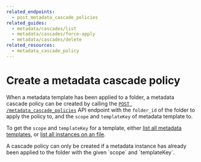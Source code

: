 ```yaml
---
related_endpoints:
  - post_metadata_cascade_policies
related_guides:
  - metadata/cascades/list
  - metadata/cascades/force-apply
  - metadata/cascades/delete
related_resources:
  - metadata_cascade_policy
---
```


# Create a metadata cascade policy

When a metadata template has been applied to a folder, a metadata cascade policy
can be created by calling the  [`POST /metadata_cascade_policies`][e_post] API
endpoint with the `folder_id` of the folder to apply the policy to, and the
`scope` and `templateKey` of metadata template to.

<Samples id='post_metadata_cascade_policies' />

<Message>

  To get the `scope` and `templateKey` for a template, either
  [list all metadata templates][g_list_templates], or
  [list all instances on an file][g_list_instances_item].

</Message>

<Message warning>
  A cascade policy can only be created if a metadata instance has already been
  applied to the folder with the given `scope` and `templateKey`.
</Message>

[e_post]: e://post_metadata_cascade_policies
[g_list_templates]: g://metadata/templates/list
[g_list_instances_item]: g://metadata/instances/list
